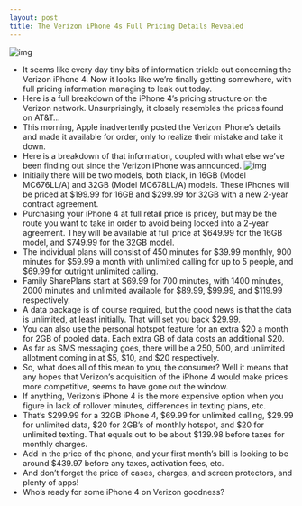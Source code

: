 ```yaml
---
layout: post
title: The Verizon iPhone 4s Full Pricing Details Revealed
---
```

![img](http://media.idownloadblog.com/wp-content/uploads/2011/01/Verizon-iPhone-4-teaser.png)
* It seems like every day tiny bits of information trickle out concerning the Verizon iPhone 4. Now it looks like we’re finally getting somewhere, with full pricing information managing to leak out today.
* Here is a full breakdown of the iPhone 4’s pricing structure on the Verizon network. Unsurprisingly, it closely resembles the prices found on AT&T…
* This morning, Apple inadvertently posted the Verizon iPhone’s details and made it available for order, only to realize their mistake and take it down.
* Here is a breakdown of that information, coupled with what else we’ve been finding out since the Verizon iPhone was announced.
![img](http://media.idownloadblog.com/wp-content/uploads/2011/01/verizon-iPhone-4.jpg)
* Initially there will be two models, both black, in 16GB (Model MC676LL/A) and 32GB (Model MC678LL/A) models. These iPhones will be priced at $199.99 for 16GB and $299.99 for 32GB with a new 2-year contract agreement.
* Purchasing your iPhone 4 at full retail price is pricey, but may be the route you want to take in order to avoid being locked into a 2-year agreement. They will be available at full price at $649.99 for the 16GB model, and $749.99 for the 32GB model.
* The individual plans will consist of 450 minutes for $39.99 monthly, 900 minutes for $59.99 a month with unlimited calling for up to 5 people, and $69.99 for outright unlimited calling.
* Family SharePlans start at $69.99 for 700 minutes, with 1400 minutes, 2000 minutes and unlimited available for $89.99, $99.99, and $119.99 respectively.
* A data package is of course required, but the good news is that the data is unlimited, at least initially. That will set you back $29.99.
* You can also use the personal hotspot feature for an extra $20 a month for 2GB of pooled data. Each extra GB of data costs an additional $20.
* As far as SMS messaging goes, there will be a 250, 500, and unlimited allotment coming in at $5, $10, and $20 respectively.
* So, what does all of this mean to you, the consumer? Well it means that any hopes that Verizon’s acquisition of the iPhone 4 would make prices more competitive, seems to have gone out the window.
* If anything, Verizon’s iPhone 4 is the more expensive option when you figure in lack of rollover minutes, differences in texting plans, etc.
* That’s $299.99 for a 32GB iPhone 4, $69.99 for unlimited calling, $29.99 for unlimited data, $20 for 2GB’s of monthly hotspot, and $20 for unlimited texting. That equals out to be about $139.98 before taxes for monthly charges.
* Add in the price of the phone, and your first month’s bill is looking to be around $439.97 before any taxes, activation fees, etc.
* And don’t forget the price of cases, charges, and screen protectors, and plenty of apps!
* Who’s ready for some iPhone 4 on Verizon goodness?

